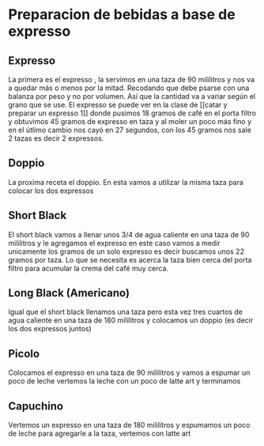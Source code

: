 # Preparacion de bebidas a base de expresso

## Expresso

La primera es el expresso , la servimos en una taza de 90 mililitros y nos va a quedar más o menos por la mitad. Recodando que debe psarse con una balanza por peso y no por volumen. Así que la cantidad va a variar según el grano que se use. El expresso se puede ver en la clase de  [[catar y preparar un expresso 1]] donde pusimos 18 gramos de café en el porta filtro y obtuvimos 45 gramos de expresso en taza y al moler un poco más fino y en el útlimo cambio nos cayó en 27 segundos, con los 45 gramos nos sale 2 tazas es decir 2 expressos.

## Doppio

La proxima receta el doppio. En esta vamos a utilizar la misma taza para colocar los dos expressos

## Short Black

El short black vamos a llenar unos 3/4 de agua caliente en una taza de 90 mililitros y le agregamos el expresso en este caso vamos a medir unicamente los gramos de un solo expresso es decir buscamos unos 22 gramos por taza. Lo que se necesita es acerca la taza bien cerca del porta filtro para acumular la crema del café muy cerca.

## Long Black (Americano)

Igual que el short black llenamos una taza pero esta vez  tres cuartos de agua caliente en una taza de 180 mililitros y colocamos un doppio (es decir los dos expressos juntos)

## Picolo

Colocamos el expresso en una taza de 90 mililitros y vamos a espumar un poco de leche vertemos la leche con un poco de latte art y terminamos

## Capuchino

Vertemos un expresso en una taza de 180 mililitros y espumamos un poco de leche para agregarle a la taza, vertemos con latte art 